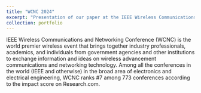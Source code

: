 ```yaml
---
title: "WCNC 2024"
excerpt: "Presentation of our paper at the IEEE Wireless Communications and Networking Conference (WCNC) 2024, held from 21 to 24 April 2024 in Dubai, United Arab Emirates. <br/><img src='/images/500x300.png'>"
collection: portfolio
---
```


IEEE Wireless Communications and Networking Conference (WCNC) is the world premier wireless event that brings together industry professionals, academics, and individuals from government agencies and other institutions to exchange information and ideas on wireless advancement communications and networking technology. Among all the conferences in the world (IEEE and otherwise) in the broad area of electronics and electrical engineering, WCNC ranks #7 among 773 conferences according to the impact score on Research.com.
